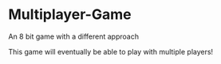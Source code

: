 Multiplayer-Game
================

An 8 bit game with a different approach

This game will eventually be able to play with multiple players!
